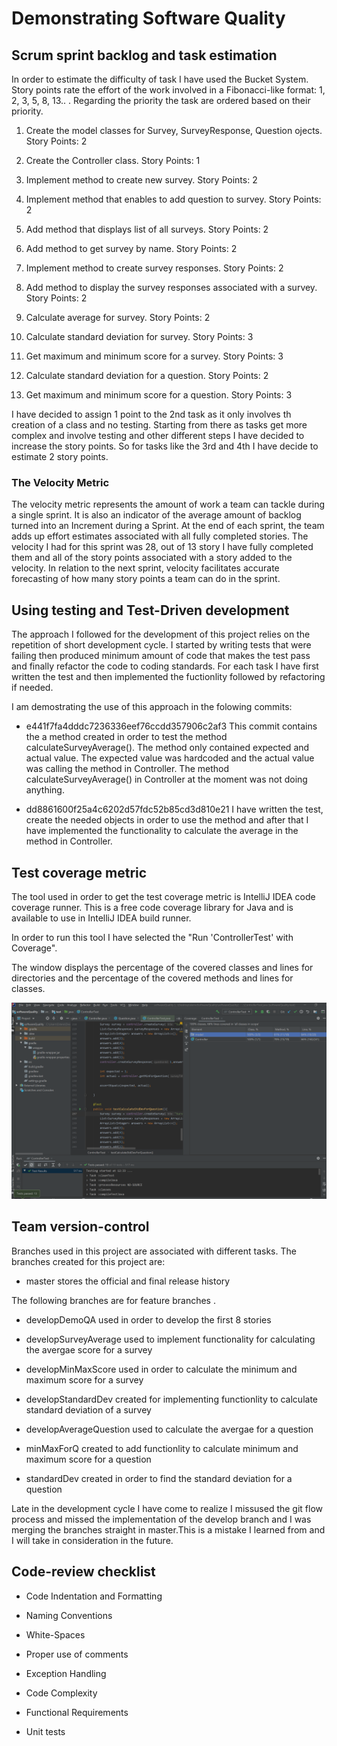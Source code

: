 # Demonstrating Software Quality

## Scrum sprint backlog and task estimation

In order to estimate the difficulty of task I have used the Bucket System.
Story points rate the  effort of the work involved in a Fibonacci-like format:  1, 2, 3, 5, 8, 13.. .
Regarding the priority the task are ordered based on their priority.

1. Create the model classes for Survey, SurveyResponse, Question ojects. Story Points: 2

2. Create the Controller class. Story Points: 1

3. Implement method to create new survey. Story Points: 2

4. Implement method that enables to add question to survey. Story Points: 2

5. Add method that displays list of all surveys. Story Points: 2

6. Add method to get survey by name. Story Points: 2

7. Implement method to create survey responses. Story Points: 2

8. Add method to display the survey responses associated with a survey. Story Points: 2

9. Calculate average for survey. Story Points: 2

10. Calculate standard deviation for survey. Story Points: 3

11. Get maximum and minimum score for a survey. Story Points: 3

12. Calculate standard deviation for a question. Story Points: 2

13. Get maximum and minimum score for a question. Story Points: 3

I have decided to assign 1 point to the 2nd task as it only involves th creation of a class and no testing. Starting from there as tasks get more complex and involve testing and other different steps I have decided to increase the story points. So for tasks like the 3rd and 4th I have decide to estimate 2 story points.

### The Velocity Metric

The velocity metric represents the amount of work a team can tackle during a single sprint. It is also an indicator of the average amount of backlog turned into an Increment during a Sprint.
At the end of each sprint, the team adds up effort estimates associated with all fully completed stories.
The velocity I had for this sprint was 28, out of 13 story I have fully completed them and all of the story points associated with a story added to the velocity.
In relation to the next sprint, velocity facilitates accurate forecasting of how many story points a team can do in the sprint.

## Using testing and Test-Driven development

The approach I followed for the development of this project relies on the repetition of short development cycle.
I started by writing tests that were failing then produced minimum amount of code that makes the test pass and finally refactor the code to coding standards.
For each task I have first written the test and then implemented the fuctionlity followed by refactoring if needed.

I am demostrating the use of this approach in the folowing commits:

- e441f7fa4dddc7236336eef76ccdd357906c2af3
This commit contains the a method created in order to test the method calculateSurveyAverage(). The method only contained expected and actual value. The expected value was hardcoded and the actual value was calling the method in Controller.
The method calculateSurveyAverage() in Controller at the moment was not doing anything.

- dd8861600f25a4c6202d57fdc52b85cd3d810e21
I have written the test, create the needed objects in order to use the method and after that I have implemented the functionality to calculate the average in the method in Controller.

## Test coverage metric

The tool used in order to get the test coverage metric is IntelliJ IDEA code coverage runner. This is a free code coverage library for Java and is available to use in IntelliJ IDEA build runner.

In order to run this tool I have selected the "Run 'ControllerTest' with Coverage".

The  window displays the percentage of the covered classes and lines for directories and the percentage of the covered methods and lines for classes.

![Test Coverage](coverage.PNG)

## Team version-control

Branches used in this project are associated with different tasks.
The branches created for this project are:

- master stores the official and final release history

The following branches are for feature branches .

- developDemoQA used in order to develop the first 8 stories

- developSurveyAverage used to implement functionality for calculating the avergae score for a survey

- developMinMaxScore used in order to calculate the minimum and maximum score for a survey

- developStandardDev created for implementing functionlity to calculate standard deviation of a survey

- developAverageQuestion used to calculate the avergae for a question

- minMaxForQ created to add functionlity to calculate minimum and maximum score for a question

- standardDev created in order to find the standard deviation for a question

Late in the development cycle I have come to realize I missused the git flow process and missed the implementation of the develop branch and I was merging the branches straight in master.This is a mistake I learned from and I will take in consideration in the future.

## Code-review checklist

- Code Indentation and Formatting

- Naming Conventions

- White-Spaces

- Proper use of comments

- Exception Handling

- Code Complexity

- Functional Requirements

- Unit tests
